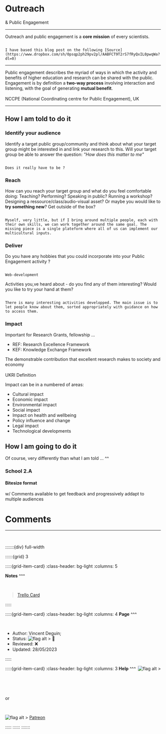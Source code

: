 # Outreach

<p class="emphase2"> & Public Engagement </p>

***

Outreach and public engagement is a <strong>core mission</strong> of every scientists.

```{note}

I have based this blog post on the following [Source](https://www.dropbox.com/sh/0psqp2ph29pv2pl/AABFCT9T2rS7fRyQxIL0pwqWa?dl=0)

```

***

<p class="emphase"> Public engagement describes the myriad of ways in which the activity and benefits of higher education and research can be shared with the public. Engagement is by definition a <strong>two-way process</strong> involving interaction and listening, with the goal of generating <strong>mutual benefit</strong>. <br><br> NCCPE (National Coordinating centre for Public Engagement), UK </p>

***

## How I am told to do it

### Identify your audience

<p class="emphase">Identify a target public group/community and think about what your target group might be interested in and link your research to this. Will your target group be able to answer the question: <em>"How does this matter to me" </em></p>

```{admonition} "How does this matter to me" 

Does it really have to be ?

```

### Reach

<p class="emphase"> How can you reach your target group and what do you feel comfortable doing: Teaching? Performing? Speaking in public? Running a workshop? Designing a ressource/class/audio-visual asset? Or maybe you would like to <strong>try something new</strong>? Get outside of the box?</p>

```{admonition} What do you feel comfortable doing 

Myself, very little, but if I bring around multiple people, each with their own skills, we can work together around the same goal. The missing piece is a single plateform where all of us can implement our multicultural inputs.

```

### Deliver

<p class="emphase"> Do you have any hobbies that you could incorporate into your Public Engagement activity ?</p>

```{note}

Web-development

```

<p class="emphase"> Activities you,ve heard about - do you find any of them interesting? Would you like to try your hand at them?</p>


```{note}

There is many interesting activities developped. The main issue is to let people know about them, sorted appropriately with guidance on how to access them.

```


### Impact

Important for Research Grants, fellowship ...
- REF: Research Excellence Framework
- KEF: Knowledge Exchange Framework

<p class="emphase"> The demonstrable contribution that excellent research makes to society and economy <br><br> UKRI Definition</p>

Impact can be in a numbered of areas:
- Cultural impact
- Economic impact
- Environmental impact
- Social impact
- Impact on health and wellbeing
- Policy influence and change
- Legal impact
- Technological developments





## How I am going to do it

Of course, very differently than what I am told ... ^^

### School 2.A 

#### Bitesize format 

w/ Comments available to get feedback and progressively addapt to multiple audiences 


# Comments 


***

<br>

:::::::{div} full-width

::::::{grid} 3

:::::{grid-item-card}
:class-header: bg-light
:columns: 5

**Notes**
^^^

<br>

<blockquote class="trello-card">
<a href="https://trello.com/c/hb6ElOgE/24-outreach">Trello Card</a>
</blockquote>
<script src="https://p.trellocdn.com/embed.min.js"></script>

:::::



:::::{grid-item-card}
:class-header: bg-light
:columns: 4
**Page**
^^^

<br>

- Author:  Vincent Deguin;
- Status:  ![flag alt >](../../../_static/Svg_icons/Under_construction.svg)  <span class="hovertext" data-hover="To be Reviewed">🔎</span>
- Reviewed: <span class="hovertext" data-hover="Insert here who has done what">&#x274C;</span>
- Updated: 28/05/2023



   
:::::

:::::{grid-item-card}
:class-header: bg-light
:columns: 3
<span style="float: right">![flag alt >](../../../_static/Svg_icons/coins-money-svgrepo-com.svg)</span>**Help** 
^^^

<br>

<script type='text/javascript' src='https://storage.ko-fi.com/cdn/widget/Widget_2.js'></script><script type='text/javascript'>kofiwidget2.init('Buy me a coffee', '#317315', 'O4O6EZO78');kofiwidget2.draw();</script> 

<br>
<br>

or

<br>

![flag alt >](../../../_static/Svg_icons/patreon-svgrepo-com.svg) [Patreon](https://www.patreon.com/Science_for_the_People) 

:::::
::::::
:::::::



<script src="https://utteranc.es/client.js"
        repo="Deugz/nb-master"
        issue-term="pathname"
        theme="github-light"
        crossorigin="anonymous"
        async>
</script>


